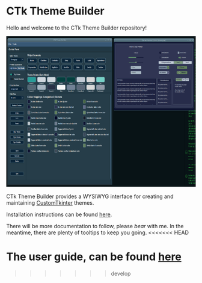 # CTk Theme Builder
Hello and welcome to the CTk Theme Builder repository!

<img src="docs/CTkThemeBuilder-about.png"  width="800" height="400">


CTk Theme Builder provides a WYSIWYG interface for creating and maintaining [CustomTkinter](https://github.com/TomSchimansky/CustomTkinter) themes.

Installation instructions can be found [here](docs/installation.md).

There will be more documentation to follow, please <i>bear</i> with me. In the meantime, there are plenty of tooltips to keep you going.
<<<<<<< HEAD

The user guide, can be found [here](docs/user_guide.md)
=======
>>>>>>> develop
